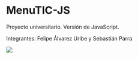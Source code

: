 # MenuTIC-JS
Proyecto universitario. Versión de JavaScript.

Integrantes:
Felipe Álvarez Uribe y Sebastián Parra

![](https://github.com/Felipe-Alvarez/MenuTIC_PPI_poli/blob/main/MENUTIC/web/images/logo%20pjic.png)

